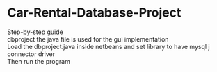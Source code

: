 # Car-Rental-Database-Project

Step-by-step guide    
dbproject the java file is used for the gui implementation    
Load the dbproject.java inside netbeans and set library to have mysql j connector driver   
Then run the program    
